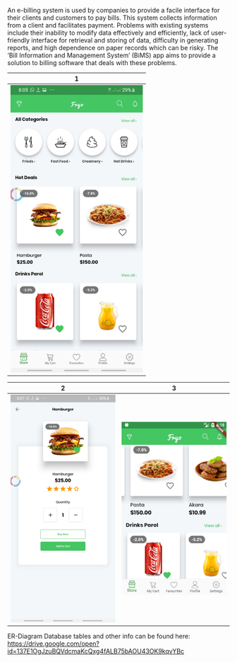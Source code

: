 
An e-billing system is used by companies to provide a facile interface for their clients and customers to pay bills. This system collects information from a client and facilitates payment. Problems with existing systems include their inability to modify data effectively and efficiently, lack of user-friendly interface for retrieval and storing of data, difficulty in generating reports, and high dependence on paper records which can be risky. The ‘Bill Information and Management System’ (BiMS) app aims to provide a solution to billing software that deals with these problems.



| 1|
|-------|
|<img src="screenshots/4.png" width="300">|


| 2 | 3|
|------|-------|
|<img src="screenshots/5.png" width="300">|<img src="screenshots/6.png" width="300">|

ER-Diagram
Database tables 
and other info can be found here:
https://drive.google.com/open?id=137E1OgJzuBQVdcmaKcQxg4fALB75bAOU43OK9kqvYBc



